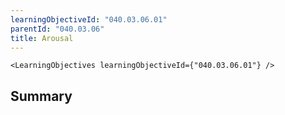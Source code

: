 ```yaml
---
learningObjectiveId: "040.03.06.01"
parentId: "040.03.06"
title: Arousal
---
```


```tsx eval
<LearningObjectives learningObjectiveId={"040.03.06.01"} />
```

## Summary
